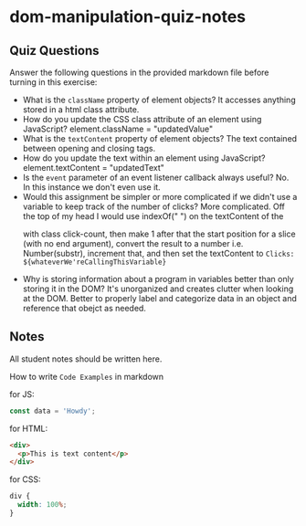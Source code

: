 # dom-manipulation-quiz-notes

## Quiz Questions

Answer the following questions in the provided markdown file before turning in this exercise:

- What is the `className` property of element objects?
  It accesses anything stored in a html class attribute.
- How do you update the CSS class attribute of an element using JavaScript?
  element.className = "updatedValue"
- What is the `textContent` property of element objects?
  The text contained between opening and closing tags.
- How do you update the text within an element using JavaScript?
  element.textContent = "updatedText"
- Is the `event` parameter of an event listener callback always useful?
  No. In this instance we don't even use it.
- Would this assignment be simpler or more complicated if we didn't use a variable to keep track of the number of clicks?
  More complicated. Off the top of my head I would use indexOf(" ") on the textContent of the <p> with class click-count, then make 1 after that the start position for a slice (with no end argument), convert the result to a number i.e. Number(substr), increment that, and then set the textContent to `Clicks: ${whateverWe'reCallingThisVariable}`
- Why is storing information about a program in variables better than only storing it in the DOM?
  It's unorganized and creates clutter when looking at the DOM. Better to properly label and categorize data in an object and reference that obejct as needed.

## Notes

All student notes should be written here.

How to write `Code Examples` in markdown

for JS:

```javascript
const data = 'Howdy';
```

for HTML:

```html
<div>
  <p>This is text content</p>
</div>
```

for CSS:

```css
div {
  width: 100%;
}
```
